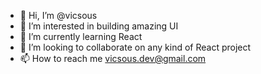- 👋 Hi, I’m @vicsous
- 👀 I’m interested in building amazing UI
- 🌱 I’m currently learning React
- 💞️ I’m looking to collaborate on any kind of React project
- 📫 How to reach me vicsous.dev@gmail.com

<!---
vicsous/vicsous is a ✨ special ✨ repository because its `README.md` (this file) appears on your GitHub profile.
You can click the Preview link to take a look at your changes.
--->
